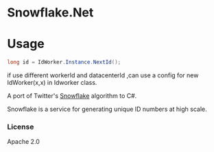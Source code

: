 # Snowflake.Net

# Usage

```csharp
long id = IdWorker.Instance.NextId();
```
if use different workerId and datacenterId ,can use a config for new IdWorker(x,x) in Idworker class.

A port of  Twitter's [Snowflake](https://github.com/twitter/snowflake)  algorithm to C#.

Snowflake is a service for generating unique ID numbers at high scale.

### License
Apache 2.0
